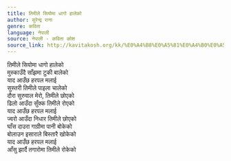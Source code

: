 ```yaml
---
title: तिमीले सियोमा धागो हालेको
author: सुरेन्द्र राना
genre: कविता
language: नेपाली
source: नेपाली - कविता कोश
source_link: http://kavitakosh.org/kk/%E0%A4%B8%E0%A5%81%E0%A4%B0%E0%A5%87%E0%A4%A8%E0%A5%8D%E0%A4%A6%E0%A5%8D%E0%A4%B0_%E0%A4%B0%E0%A4%BE%E0%A4%A8%E0%A4%BE
---
```


तिमीले सियोमा धागो हालेको  
मुस्काउँदै साँझमा टुकी बालेको  
याद आउँछ हरपल मलाई  
सुस्तरी तिमीले पाइला चालेको  
दौरा सुरुवाल मेरो, तिमीले छोएको  
ढिलो आउँदा सुँक्क तिमीले रोएको  
याद आउँछ हरपल मलाई  
ज्वरो आउँदा निधार तिमीले छोएको  
घाँस दाउरा गाग्रीमा पानी बोकेको  
बोलाउन इसाराले बिस्तारै खोकेको  
याद आउँछ हरपल मलाई  
आँसु झार्दै तगारोमा तिमीले रोकेको
